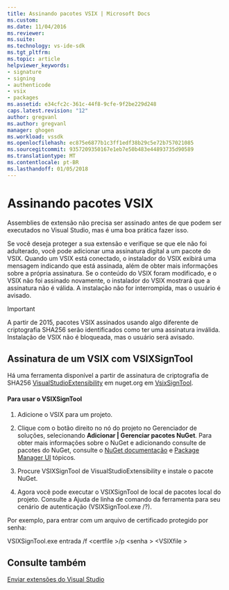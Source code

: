 ```yaml
---
title: Assinando pacotes VSIX | Microsoft Docs
ms.custom: 
ms.date: 11/04/2016
ms.reviewer: 
ms.suite: 
ms.technology: vs-ide-sdk
ms.tgt_pltfrm: 
ms.topic: article
helpviewer_keywords:
- signature
- signing
- authenticode
- vsix
- packages
ms.assetid: e34cfc2c-361c-44f8-9cfe-9f2be229d248
caps.latest.revision: "12"
author: gregvanl
ms.author: gregvanl
manager: ghogen
ms.workload: vssdk
ms.openlocfilehash: ec875e6877b1c3ff1edf38b29c5e72b757021085
ms.sourcegitcommit: 9357209350167e1eb7e50b483e44893735d90589
ms.translationtype: MT
ms.contentlocale: pt-BR
ms.lasthandoff: 01/05/2018
---
```

# <a name="signing-vsix-packages"></a>Assinando pacotes VSIX
Assemblies de extensão não precisa ser assinado antes de que podem ser executados no Visual Studio, mas é uma boa prática fazer isso.  
  
 Se você deseja proteger a sua extensão e verifique se que ele não foi adulterado, você pode adicionar uma assinatura digital a um pacote do VSIX. Quando um VSIX está conectado, o instalador do VSIX exibirá uma mensagem indicando que está assinada, além de obter mais informações sobre a própria assinatura. Se o conteúdo do VSIX foram modificado, e o VSIX não foi assinado novamente, o instalador do VSIX mostrará que a assinatura não é válida. A instalação não for interrompida, mas o usuário é avisado.  
  
> [!IMPORTANT]
>  A partir de 2015, pacotes VSIX assinados usando algo diferente de criptografia SHA256 serão identificados como ter uma assinatura inválida. Instalação de VSIX não é bloqueada, mas o usuário será avisado.  
  
## <a name="signing-a-vsix-with-vsixsigntool"></a>Assinatura de um VSIX com VSIXSignTool  
 Há uma ferramenta disponível a partir de assinatura de criptografia de SHA256 [VisualStudioExtensibility](http://www.nuget.org/profiles/VisualStudioExtensibility) em nuget.org em [VsixSignTool](http://www.nuget.org/packages/Microsoft.VSSDK.Vsixsigntool).  
  
#### <a name="to-use-the-vsixsigntool"></a>Para usar o VSIXSignTool  
  
1.  Adicione o VSIX para um projeto.  
  
2.  Clique com o botão direito no nó do projeto no Gerenciador de soluções, selecionando **Adicionar &#124; Gerenciar pacotes NuGet**.  Para obter mais informações sobre o NuGet e adicionando consulte de pacotes do NuGet, consulte o [NuGet documentação](/NuGet) e [Package Manager UI](/NuGet/Tools/Package-Manager-UI) tópicos.  
  
3.  Procure VSIXSignTool de VisualStudioExtensibility e instale o pacote NuGet.  
  
4.  Agora você pode executar o VSIXSignTool de local de pacotes local do projeto. Consulte a Ajuda de linha de comando da ferramenta para seu cenário de autenticação (VSIXSignTool.exe /?).  
  
 Por exemplo, para entrar com um arquivo de certificado protegido por senha:  
  
 VSIXSignTool.exe entrada /f \<certfile >/p \<senha > \<VSIXfile >  
  
## <a name="see-also"></a>Consulte também  
 [Enviar extensões do Visual Studio](../extensibility/shipping-visual-studio-extensions.md)